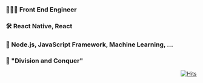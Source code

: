 ### 👨🏻‍💻   Front End Engineer 

### 🛠   React Native, React

### 👀   Node.js, JavaScript Framework, Machine Learning, ...

### 👊   "Division and Conquer"

  <div align=right>
	
  [![Hits](https://hits.seeyoufarm.com/api/count/incr/badge.svg?url=https%3A%2F%2Fgithub.com%2Fhyun940630)](https://hits.seeyoufarm.com)
	
  </div>
